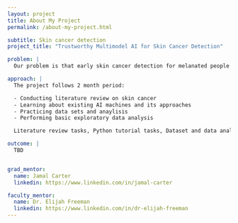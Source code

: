 ```yaml
---
layout: project
title: About My Project
permalink: /about-my-project.html

subtitle: Skin cancer detection
project_title: "Trustworthy Multimodel AI for Skin Cancer Detection"

problem: |
  Our problem is that early skin cancer detection for melanated people is a challenge in healthcare. This is due to diagnostic biases, and limited access to skin care resources like a dermatologist. Dermatology AI tools that have been used for decades lack fairness and generaliziblity across diverse populations. 

approach: |
  The project follows 2 month period:

  - Conducting literature review on skin cancer 
  - Learning about existing AI machines and its approaches 
  - Practicing data sets and anaylisis 
  - Performing basic exploratory data analysis 

  Literature review tasks, Python tutorial tasks, Dataset and data analysis, Models and writing resources will all be used to ensure we have thorough information

outcome: |
  TBD


grad_mentor:
  name: Jamal Carter
  linkedin: https://www.linkedin.com/in/jamal-carter

faculty_mentor:
  name: Dr. Elijah Freeman
  linkedin: https://www.linkedin.com/in/dr-elijah-freeman
---
```

